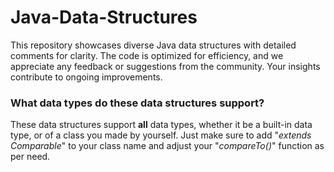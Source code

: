 # Java-Data-Structures
 This repository showcases diverse Java data structures with detailed comments for clarity. The code is optimized for efficiency, and we appreciate any feedback or suggestions from the community. Your insights contribute to ongoing improvements.
### What data types do these data structures support?
These data structures support **all** data types, whether it be a built-in data type, or of a class you made by yourself. Just make sure to add "*extends Comparable*" to your class name and adjust your "*compareTo()*" function as per need. 
